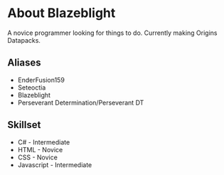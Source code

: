 # About Blazeblight
A novice programmer looking for things to do. Currently making Origins Datapacks.

## Aliases
- EnderFusion159
- Seteoctia
- Blazeblight
- Perseverant Determination/Perseverant DT

## Skillset
- C# - Intermediate
- HTML - Novice
- CSS - Novice
- Javascript - Intermediate
